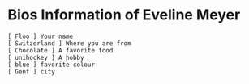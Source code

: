 # Bios Information of Eveline Meyer

    [ Floo ] Your name
    [ Switzerland ] Where you are from
    [ Chocolate ] A favorite food
    [ unihockey ] A hobby
    [ blue ] favorite colour
    [ Genf ] city
